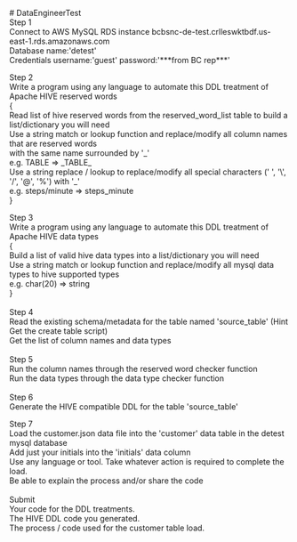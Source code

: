 <p># DataEngineerTest<br />Step 1<br />Connect to AWS MySQL RDS instance bcbsnc-de-test.crlleswktbdf.us-east-1.rds.amazonaws.com<br />Database name:'detest'<br />Credentials username:'guest' password:'***from BC rep***'</p>
<p>Step 2<br />Write a program using any language to automate this DDL treatment of Apache HIVE reserved words<br />{<br /> Read list of hive reserved words from the reserved_word_list table to build a list/dictionary you will need<br /> Use a string match or lookup function and replace/modify all column names that are reserved words<br /> with the same name surrounded by '_'<br /> e.g. TABLE =&gt; _TABLE_<br /> Use a string replace / lookup to replace/modify all special characters (' ', '\', '/', '@', '%') with '_'<br /> e.g. steps/minute =&gt; steps_minute<br />}</p>
<p>Step 3<br />Write a program using any language to automate this DDL treatment of Apache HIVE data types<br />{<br /> Build a list of valid hive data types into a list/dictionary you will need<br /> Use a string match or lookup function and replace/modify all mysql data types to hive supported types<br /> e.g. char(20) =&gt; string<br />} <br /> <br />Step 4<br /> Read the existing schema/metadata for the table named 'source_table' (Hint Get the create table script)<br /> Get the list of column names and data types<br /> <br />Step 5<br /> Run the column names through the reserved word checker function<br /> Run the data types through the data type checker function<br /> <br />Step 6<br /> Generate the HIVE compatible DDL for the table 'source_table'</p>
<p>Step 7<br /> Load the customer.json data file into the 'customer' data table in the detest mysql database<br /> Add just your initials into the 'initials' data column<br /> Use any language or tool. Take whatever action is required to complete the load. <br />Be able to explain the process and/or share the code<br /> <br />Submit<br /> Your code for the DDL treatments.<br /> The HIVE DDL code you generated.<br /> The process / code used for the customer table load.</p>
